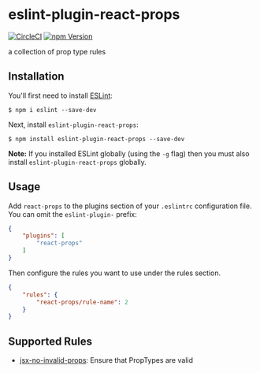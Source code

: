 # eslint-plugin-react-props

[![CircleCI](https://circleci.com/gh/craigbilner/eslint-plugin-react-props.svg?style=svg)](https://circleci.com/gh/craigbilner/eslint-plugin-react-props)
[![npm Version](https://img.shields.io/npm/v/eslint-plugin-react-props.svg)](https://www.npmjs.com/package/eslint-plugin-react-props)

a collection of prop type rules

## Installation

You'll first need to install [ESLint](http://eslint.org):

```
$ npm i eslint --save-dev
```

Next, install `eslint-plugin-react-props`:

```
$ npm install eslint-plugin-react-props --save-dev
```

**Note:** If you installed ESLint globally (using the `-g` flag) then you must also install `eslint-plugin-react-props` globally.

## Usage

Add `react-props` to the plugins section of your `.eslintrc` configuration file. You can omit the `eslint-plugin-` prefix:

```json
{
    "plugins": [
        "react-props"
    ]
}
```


Then configure the rules you want to use under the rules section.

```json
{
    "rules": {
        "react-props/rule-name": 2
    }
}
```

## Supported Rules

* [jsx-no-invalid-props](docs/rules/jsx-no-invalid-props.md): Ensure that PropTypes are valid






